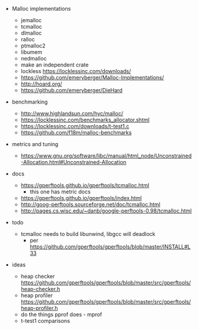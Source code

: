 - Malloc implementations
  - jemalloc
  - tcmalloc
  - dlmalloc
  - ralloc
  - ptmalloc2
  - libumem
  - nedmalloc
  - make an independent crate
  - lockless https://locklessinc.com/downloads/
  - https://github.com/emeryberger/Malloc-Implementations/
  - http://hoard.org/ 
  - https://github.com/emeryberger/DieHard

- benchmarking
  - http://www.highlandsun.com/hyc/malloc/
  - https://locklessinc.com/benchmarks_allocator.shtml
  - https://locklessinc.com/downloads/t-test1.c
  - https://github.com/f18m/malloc-benchmarks

- metrics and tuning
  - https://www.gnu.org/software/libc/manual/html_node/Unconstrained-Allocation.html#Unconstrained-Allocation

- docs
  - https://gperftools.github.io/gperftools/tcmalloc.html
    - this one has metric docs
  - https://gperftools.github.io/gperftools/index.html
  - http://goog-perftools.sourceforge.net/doc/tcmalloc.html
  - http://pages.cs.wisc.edu/~danb/google-perftools-0.98/tcmalloc.html

- todo
  - tcmalloc needs to build libunwind, libgcc will deadlock
    - per https://github.com/gperftools/gperftools/blob/master/INSTALL#L33

- ideas
  - heap checker https://github.com/gperftools/gperftools/blob/master/src/gperftools/heap-checker.h
  - heap profiler https://github.com/gperftools/gperftools/blob/master/src/gperftools/heap-profiler.h
  - do the things pprof does - mprof
  - t-test1 comparisons

